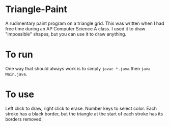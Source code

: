# Triangle-Paint
A rudimentary paint program on a triangle grid. This was written when I had free time during an AP Computer Science A class. I used it to draw "impossible" shapes, but you can use it to draw anything.

# To run
One way that should always work is to simply `javac *.java` then `java Main.java`.

# To use
Left click to draw, right click to erase. Number keys to select color. Each stroke has a black border, but the triangle at the start of each stroke has its borders removed.
